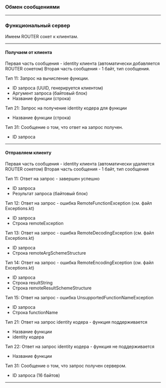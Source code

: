 ### Обмен сообщениями

----

### Функциональный сервер

Имеем ROUTER сокет к клиентам.

----

#### Получаем от клиента

Первая часть сообщения - identity клиента (автоматически добавляется ROUTER сокетом)
Вторая часть сообщения - 1 байт, тип сообщения.

Тип 11: Запрос на вычисление функции.

 - ID запроса (UUID, генерируется клиентом)
 - Аргумент запроса (байтовый блок)
 - Название функции (строка)

Тип 21: Запрос на получение identity кодера для функции

 - Название функции (строка)
 
Тип 31: Сообщение о том, что ответ на запрос получен.
 
 - ID запроса

----

#### Отправляем клиенту

Первая часть сообщения - identity клиента (автоматически удаляется ROUTER сокетом)
Вторая часть сообщения - 1 байт, тип сообщения

Тип 11: Ответ на запрос - завершен успешно

 - ID запроса
 - Результат запроса (байтовый блок)
 
Тип 12: Ответ на запрос - ошибка RemoteFunctionException (см. файл Exceptions.kt)

- ID запроса
- Строка remoteException

Тип 13: Ответ на запрос - ошибка RemoteDecodingException (см. файл Exceptions.kt)

- ID запроса
- Строка remoteArgSchemeStructure

Тип 14: Ответ на запрос - ошибка RemoteEncodingException (см. файл Exceptions.kt)

- ID запроса
- Строка resultString
- Строка remoteResultSchemeStructure

Тип 15: Ответ на запрос - ошибка UnsupportedFunctionNameException
- ID запроса
- Строка functionName
 
Тип 21: Ответ на запрос identity кодера - функция поддерживается

 - Название функции
 - identity кодера
 
Тип 22: Ответ на запрос identity кодера - функция не поддерживается

 - Название функции
 
Тип 31: Сообщение о том, что запрос получен сервером.

 - ID запроса (16 байтов)

----